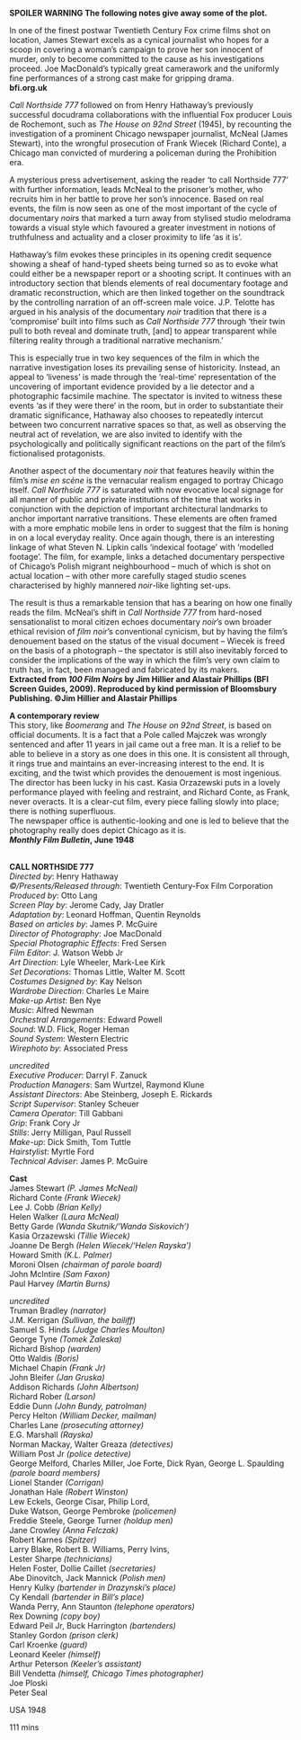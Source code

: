 

**SPOILER WARNING  The following notes give away some of the plot.**

In one of the finest postwar Twentieth Century Fox crime films shot on location, James Stewart excels as a cynical journalist who hopes for a scoop in covering a woman’s campaign to prove her son innocent of murder, only to become committed to the cause as his investigations proceed. Joe MacDonald’s typically great camerawork and the uniformly fine performances of a strong cast make for gripping drama.  
**bfi.org.uk**

_Call Northside 777_ followed on from Henry Hathaway’s previously successful docudrama collaborations with the influential Fox producer Louis de Rochemont, such as _The House on 92nd Street_ (1945), by recounting the investigation of a prominent Chicago newspaper journalist, McNeal (James Stewart), into the wrongful prosecution of Frank Wiecek (Richard Conte), a Chicago man convicted of murdering a policeman during the Prohibition era.

A mysterious press advertisement, asking the reader ‘to call Northside 777’ with further information, leads McNeal to the prisoner’s mother, who recruits him in her battle to prove her son’s innocence. Based on real events, the film is now seen as one of the most important of the cycle of documentary _noirs_ that marked a turn away from stylised studio melodrama towards a visual style which favoured a greater investment in notions of truthfulness and actuality and a closer proximity to life ‘as it is’.

Hathaway’s film evokes these principles in its opening credit sequence showing a sheaf of hand-typed sheets being turned so as to evoke what could either be a newspaper report or a shooting script. It continues with an introductory section that blends elements of real documentary footage and dramatic reconstruction, which are then linked together on the soundtrack by the controlling narration of an off-screen male voice. J.P. Telotte has argued in his analysis of the documentary _noir_ tradition that there is a ‘compromise’ built into films such as _Call Northside 777_ through ‘their twin pull to both reveal and dominate truth, [and] to appear transparent while filtering reality through a traditional narrative mechanism.’

This is especially true in two key sequences of the film in which the narrative investigation loses its prevailing sense of historicity. Instead, an appeal to ‘liveness’ is made through the ‘real-time’ representation of the uncovering of important evidence provided by a lie detector and a photographic facsimile machine. The spectator is invited to witness these events ‘as if they were there’ in the room, but in order to substantiate their dramatic significance, Hathaway also chooses to repeatedly intercut between two concurrent narrative spaces so that, as well as observing the neutral act of revelation, we are also invited to identify with the psychologically and politically significant reactions on the part of the film’s fictionalised protagonists.

Another aspect of the documentary _noir_ that features heavily within the film’s _mise en scène_ is the vernacular realism engaged to portray Chicago itself.  _Call Northside 777_ is saturated with now evocative local signage for all manner of public and private institutions of the time that works in conjunction with the depiction of important architectural landmarks to anchor important narrative transitions. These elements are often framed with a more emphatic mobile lens in order to suggest that the film is honing in on a local everyday reality.  Once again though, there is an interesting linkage of what Steven N. Lipkin calls ‘indexical footage’ with ‘modelled footage’. The film, for example, links a detached documentary perspective of Chicago’s Polish migrant neighbourhood – much of which is shot on actual location – with other more carefully staged studio scenes characterised by highly mannered _noir_-like lighting set-ups.

The result is thus a remarkable tension that has a bearing on how one finally reads the film. McNeal’s shift in _Call Northside 777_ from hard-nosed sensationalist to moral citizen echoes documentary _noir_’s own broader ethical revision of _film noir_’s conventional cynicism, but by having the film’s denouement based on the status of the visual document – Wiecek is freed on the basis of a photograph – the spectator is still also inevitably forced to consider the implications of the way in which the film’s very own claim to truth has, in fact, been managed and fabricated by its makers.  
**Extracted from _100 Film Noirs_ by Jim Hillier and Alastair Phillips (BFI Screen Guides, 2009).  Reproduced by kind permission of Bloomsbury Publishing. ©Jim Hillier and Alastair Phillips**

**A contemporary review**  
This story, like _Boomerang_ and _The House on 92nd Street_, is based on official documents. It is a fact that a Pole called Majczek was wrongly sentenced and after 11 years in jail came out a free man. It is a relief to be able to believe in a story as one does in this one. It is consistent all through, it rings true and maintains an ever-increasing interest to the end. It is exciting, and the twist which provides the denouement is most ingenious. The director has been lucky in his cast. Kasia Orzazewski puts in a lovely performance played with feeling and restraint, and Richard Conte, as Frank, never overacts. It is a clear-cut  film, every piece falling slowly into place; there is nothing superfluous.  
The newspaper office is authentic-looking and one is led to believe that the photography really does depict Chicago as it is.  
**_Monthly Film Bulletin_, June 1948**
<br><br>


**CALL NORTHSIDE 777**  
_Directed by_: Henry Hathaway  
_©/Presents/Released through_:  Twentieth Century-Fox Film Corporation  
_Produced by_: Otto Lang  
_Screen Play by_: Jerome Cady, Jay Dratler  
_Adaptation by_: Leonard Hoffman, Quentin Reynolds  
_Based on articles by_: James P. McGuire  
_Director of Photography_: Joe MacDonald  
_Special Photographic Effects_: Fred Sersen  
_Film Editor_: J. Watson Webb Jr  
_Art Direction_: Lyle Wheeler, Mark-Lee Kirk  
_Set Decorations_: Thomas Little, Walter M. Scott  
_Costumes Designed by_: Kay Nelson  
_Wardrobe Direction_: Charles Le Maire  
_Make-up Artist_: Ben Nye  
_Music_: Alfred Newman  
_Orchestral Arrangements_: Edward Powell  
_Sound_: W.D. Flick, Roger Heman  
_Sound System_: Western Electric  
_Wirephoto by_: Associated Press

_uncredited_  
_Executive Producer_: Darryl F. Zanuck  
_Production Managers_: Sam Wurtzel,  Raymond Klune  
_Assistant Directors_: Abe Steinberg,  Joseph E. Rickards  
_Script Supervisor_: Stanley Scheuer  
_Camera Operator_: Till Gabbani  
_Grip_: Frank Cory Jr  
_Stills_: Jerry Milligan, Paul Russell  
_Make-up_: Dick Smith, Tom Tuttle  
_Hairstylist_: Myrtle Ford  
_Technical Adviser_: James P. McGuire

**Cast**  
James Stewart _(P. James McNeal)_  
Richard Conte _(Frank Wiecek)_  
Lee J. Cobb _(Brian Kelly)_  
Helen Walker _(Laura McNeal)_  
Betty Garde _(Wanda Skutnik/‘Wanda Siskovich’)_  
Kasia Orzazewski _(Tillie Wiecek)_  
Joanne De Bergh _(Helen Wiecek/‘Helen Rayska’)_  
Howard Smith _(K.L. Palmer)_  
Moroni Olsen _(chairman of parole board)_  
John McIntire _(Sam Faxon)_  
Paul Harvey _(Martin Burns)_

_uncredited_  
Truman Bradley _(narrator)_  
J.M. Kerrigan _(Sullivan, the bailiff)_  
Samuel S. Hinds _(Judge Charles Moulton)_  
George Tyne _(Tomek Zaleska)_  
Richard Bishop _(warden)_  
Otto Waldis _(Boris)_  
Michael Chapin _(Frank Jr)_  
John Bleifer _(Jan Gruska)_  
Addison Richards _(John Albertson)_  
Richard Rober _(Larson)_  
Eddie Dunn _(John Bundy, patrolman)_  
Percy Helton _(William Decker, mailman)_  
Charles Lane _(prosecuting attorney)_  
E.G. Marshall _(Rayska)_  
Norman Mackay, Walter Greaza _(detectives)_  
William Post Jr _(police detective)_  
George Melford, Charles Miller, Joe Forte,  Dick Ryan, George L. Spaulding _(parole board members)_  
Lionel Stander _(Corrigan)_  
Jonathan Hale _(Robert Winston)_  
Lew Eckels, George Cisar, Philip Lord,  
Duke Watson, George Pembroke _(policemen)_  
Freddie Steele, George Turner _(holdup men)_  
Jane Crowley _(Anna Felczak)_  
Robert Karnes _(Spitzer)_  
Larry Blake, Robert B. Williams, Perry Ivins,  
Lester Sharpe _(technicians)_  
Helen Foster, Dollie Caillet _(secretaries)_  
Abe Dinovitch, Jack Mannick _(Polish men)_  
Henry Kulky _(bartender in Drazynski’s place)_  
Cy Kendall _(bartender in Bill’s place)_  
Wanda Perry, Ann Staunton _(telephone operators)_  
Rex Downing _(copy boy)_  
Edward Peil Jr, Buck Harrington _(bartenders)_  
Stanley Gordon _(prison clerk)_  
Carl Kroenke _(guard)_  
Leonard Keeler _(himself)_  
Arthur Peterson _(Keeler’s assistant)_  
Bill Vendetta _(himself, Chicago Times photographer)_  
Joe Ploski  
Peter Seal

USA 1948

111 mins
<!--stackedit_data:
eyJoaXN0b3J5IjpbLTE4Mjg1NTY1NTZdfQ==
-->